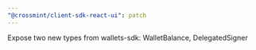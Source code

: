 ```yaml
---
"@crossmint/client-sdk-react-ui": patch
---
```


Expose two new types from wallets-sdk: WalletBalance, DelegatedSigner
